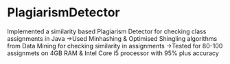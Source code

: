 # PlagiarismDetector

Implemented a similarity based Plagiarism Detector for checking class assignments in Java
->Used Minhashing & Optimised Shingling algorithms from Data Mining for checking similarity in assignments
->Tested for 80-100 assignmets on 4GB RAM & Intel Core i5 processor with 95% plus accuracy
